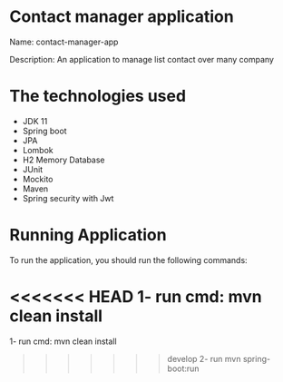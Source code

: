 # Contact manager application

Name:        contact-manager-app

Description: An application to manage list contact over many company

# The technologies used

- JDK 11
- Spring boot
- JPA
- Lombok
- H2 Memory Database
- JUnit
- Mockito
- Maven
- Spring security with Jwt

# Running Application

To run the application, you should run the following commands:

<<<<<<< HEAD
1- run cmd: mvn clean install 
=======
1- run cmd: mvn clean install

>>>>>>> develop
2- run mvn spring-boot:run



